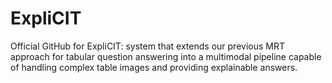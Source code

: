 # ExpliCIT
Official GitHub for ExpliCIT:  system that extends our previous MRT approach for tabular question answering into a multimodal pipeline capable of handling complex table images and providing explainable answers.

